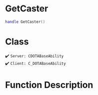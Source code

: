 # GetCaster
```lua
handle GetCaster()
```
# Class
✔️ `Server: CDOTABaseAbility`  
✔️ `Client: C_DOTABaseAbility`  

# Function Description

